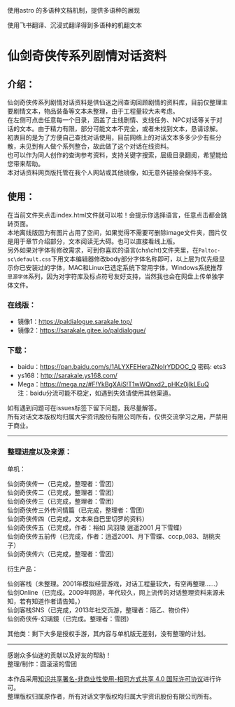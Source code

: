 
使用astro 的多语种文档机制，提供多语种的展现

使用飞书翻译、沉浸式翻译得到多语种的机翻文本

# 仙剑奇侠传系列剧情对话资料

## 介绍：
 仙剑奇侠传系列剧情对话资料是供仙迷之间查询回顾剧情的资料库，目前仅整理主要剧情文本，物品装备等文本未整理，由于工程量较大未考虑。   
 在左侧可点击任意每一个目录，涵盖了主线剧情、支线任务、NPC对话等关于对话的文本。由于精力有限，部分可能文本不完全，或者未找到文本，恳请谅解。   
 初衷目的是为了方便自己查找对话使用，目前网络上的对话文本多多少少有些分散，未见到有人做个系列整合，故此做了这个对话在线资料。   
 也可以作为同人创作的查询参考资料，支持关键字搜索，层级目录翻阅，希望能给您带来帮助。   
 本对话资料网页版托管在我个人网站或其他镜像，如无意外链接会保持不变。   

## 使用：
 在当前文件夹点击index.html文件就可以啦！会提示你选择语言，任意点击都会跳转页面。   
 本地离线版因为有图片占用了空间，如果觉得不需要可删除image文件夹，图片仅是用于章节介绍部分，文本阅读无大碍。也可以直接看线上版。   
 另外如果对字体有修改需求，可到你喜欢的语言(chs\cht)文件夹里，在<code>Paltoc-sc\default.css</code>下用文本编辑器修改body部分字体名称即可，以上层为优先级显示你已安装过的字体，MAC和Linux已选定系统下常用字体，Windows系统推荐<code>思源字体</code>系列，因为对字符库及标点符号友好支持，当然我也会在网盘上传单独字体文件。

### 在线版：

  - 镜像1：https://paldialogue.sarakale.top/
  - 镜像2：https://sarakale.gitee.io/paldialogue/

### 下载：

  - baidu：https://pan.baidu.com/s/1ALYXFEHeraZNoIrYDDOC_Q 密码: ets3
  - ys168：http://sarakale.ys168.com/   
  - Mega：https://mega.nz/#F!YkBgXAiS!T1wWQnxd2_pHKz0jlkLEuQ   
  注：baidu分流可能不稳定，如遇到失效请使用其他渠道。

  如有遇到问题可在issues标签下留下问题，我尽量解答。  
  所有对话文本版权均归属大宇资讯股份有限公司所有，仅供交流学习之用，严禁用于商业。
  
-----------------------------------

### 整理进度以及来源：

单机：

  仙剑奇侠传一（已完成，整理者：雪团）   
  仙剑奇侠传二（已完成，整理者：雪团）  
  仙剑奇侠传三（已完成，整理者：雪团）  
  仙剑奇侠传三外传问情篇（已完成，整理者：雪团）  
  仙剑奇侠传四（已完成，文本来自巴里切罗的资料）  
  仙剑奇侠传五（已完成，作者：裕如 风羽陵 逍遥2001 月下雪蝶）  
  仙剑奇侠传五前传（已完成，作者：逍遥2001、月下雪蝶、cccp_083、胡桃夹子）  
  仙剑奇侠传六（已完成，整理者：雪团）   
  
衍生产品：
   
  仙剑客栈（未整理。2001年模拟经营游戏，对话工程量较大，有空再整理……）  
  仙剑Online（已完成。2009年网游，年代较久，网上流传的对话整理资料来源未知，若有知道作者请告知。）  
  仙剑客栈SNS（已完成，2013年社交页游，整理者：陌乙、物价件）  
  仙剑奇侠传-幻璃鏡（已完成。整理者：雪团）

其他类：剩下大多是授权手游，其内容与单机版无差别，没有整理的计划。

-----------------------------------

感谢众多仙迷的贡献以及好友的帮助！  
整理/制作：圆滚滚的雪团

本作品采用[知识共享署名-非商业性使用-相同方式共享 4.0 国际许可协议](https://creativecommons.org/licenses/by-nc-sa/4.0/)进行许可。  
整理版权归属原作者，所有对话文字版权均归属大宇资讯股份有限公司所有。

